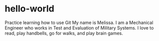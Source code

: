# hello-world
Practice learning how to use Git
My name is Melissa.  I am a Mechanical Engineer who works in Test and Evaluation of Military Systems.  I love to read, play handbells, go for walks, and play brain games.  
